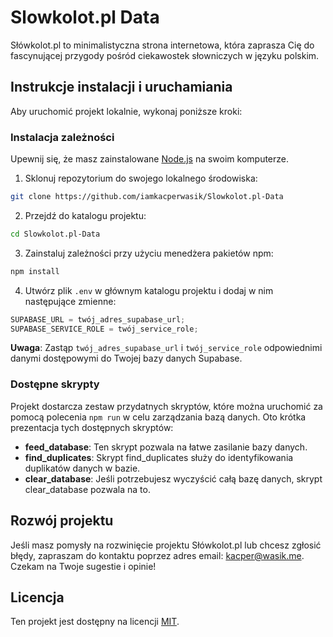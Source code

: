 # Slowkolot.pl Data

Słówkolot.pl to minimalistyczna strona internetowa, która zaprasza Cię do fascynującej przygody pośród ciekawostek słowniczych w języku polskim.

## Instrukcje instalacji i uruchamiania

Aby uruchomić projekt lokalnie, wykonaj poniższe kroki:

### Instalacja zależności

Upewnij się, że masz zainstalowane [Node.js](https://nodejs.org/) na swoim komputerze.

1. Sklonuj repozytorium do swojego lokalnego środowiska:

```bash
git clone https://github.com/iamkacperwasik/Slowkolot.pl-Data
```

2. Przejdź do katalogu projektu:

```bash
cd Slowkolot.pl-Data
```

3. Zainstaluj zależności przy użyciu menedżera pakietów npm:

```bash
npm install
```

4. Utwórz plik `.env` w głównym katalogu projektu i dodaj w nim następujące zmienne:

```js
SUPABASE_URL = twój_adres_supabase_url;
SUPABASE_SERVICE_ROLE = twój_service_role;
```

**Uwaga**: Zastąp `twój_adres_supabase_url` i `twój_service_role` odpowiednimi danymi dostępowymi do Twojej bazy danych Supabase.

### Dostępne skrypty

Projekt dostarcza zestaw przydatnych skryptów, które można uruchomić za pomocą polecenia `npm run` w celu zarządzania bazą danych. Oto krótka prezentacja tych dostępnych skryptów:

- **feed_database**: Ten skrypt pozwala na łatwe zasilanie bazy danych.
- **find_duplicates**: Skrypt find_duplicates służy do identyfikowania duplikatów danych w bazie.
- **clear_database**: Jeśli potrzebujesz wyczyścić całą bazę danych, skrypt clear_database pozwala na to.

## Rozwój projektu

Jeśli masz pomysły na rozwinięcie projektu Słówkolot.pl lub chcesz zgłosić błędy, zapraszam do kontaktu poprzez adres email: [kacper@wasik.me](mailto:kacper@wasik.me).
Czekam na Twoje sugestie i opinie!

## Licencja

Ten projekt jest dostępny na licencji [MIT](./LICENSE).

